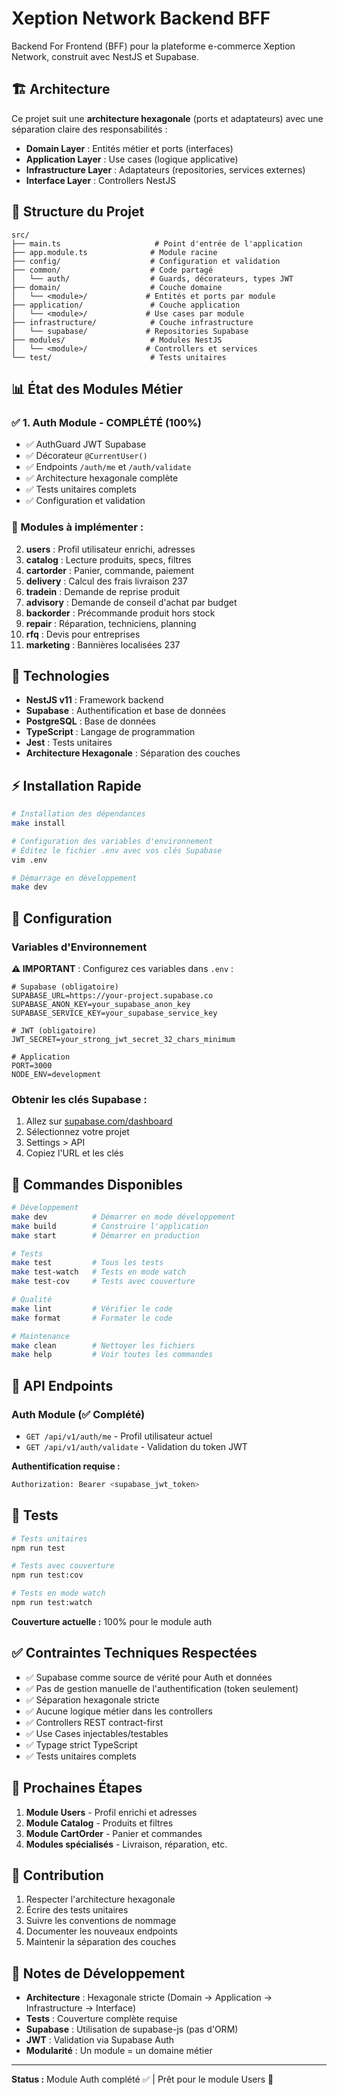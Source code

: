 # Xeption Network Backend BFF

Backend For Frontend (BFF) pour la plateforme e-commerce Xeption Network, construit avec NestJS et Supabase.

## 🏗️ Architecture

Ce projet suit une **architecture hexagonale** (ports et adaptateurs) avec une séparation claire des responsabilités :

- **Domain Layer** : Entités métier et ports (interfaces)
- **Application Layer** : Use cases (logique applicative)
- **Infrastructure Layer** : Adaptateurs (repositories, services externes)
- **Interface Layer** : Controllers NestJS

## 📁 Structure du Projet

```
src/
├── main.ts                     # Point d'entrée de l'application
├── app.module.ts              # Module racine
├── config/                    # Configuration et validation
├── common/                    # Code partagé
│   └── auth/                  # Guards, décorateurs, types JWT
├── domain/                    # Couche domaine
│   └── <module>/             # Entités et ports par module
├── application/               # Couche application
│   └── <module>/             # Use cases par module
├── infrastructure/            # Couche infrastructure
│   └── supabase/             # Repositories Supabase
├── modules/                   # Modules NestJS
│   └── <module>/             # Controllers et services
└── test/                      # Tests unitaires
```

## 📊 État des Modules Métier

### ✅ 1. Auth Module - **COMPLÉTÉ (100%)**
- ✅ AuthGuard JWT Supabase
- ✅ Décorateur `@CurrentUser()`
- ✅ Endpoints `/auth/me` et `/auth/validate`
- ✅ Architecture hexagonale complète
- ✅ Tests unitaires complets
- ✅ Configuration et validation

### 🔄 Modules à implémenter :
2. **users** : Profil utilisateur enrichi, adresses
3. **catalog** : Lecture produits, specs, filtres
4. **cartorder** : Panier, commande, paiement
5. **delivery** : Calcul des frais livraison 237
6. **tradein** : Demande de reprise produit
7. **advisory** : Demande de conseil d'achat par budget
8. **backorder** : Précommande produit hors stock
9. **repair** : Réparation, techniciens, planning
10. **rfq** : Devis pour entreprises
11. **marketing** : Bannières localisées 237

## 🚀 Technologies

- **NestJS v11** : Framework backend
- **Supabase** : Authentification et base de données
- **PostgreSQL** : Base de données
- **TypeScript** : Langage de programmation
- **Jest** : Tests unitaires
- **Architecture Hexagonale** : Séparation des couches

## ⚡ Installation Rapide

```bash
# Installation des dépendances
make install

# Configuration des variables d'environnement
# Éditez le fichier .env avec vos clés Supabase
vim .env

# Démarrage en développement
make dev
```

## 🔧 Configuration

### Variables d'Environnement

**⚠️ IMPORTANT** : Configurez ces variables dans `.env` :

```env
# Supabase (obligatoire)
SUPABASE_URL=https://your-project.supabase.co
SUPABASE_ANON_KEY=your_supabase_anon_key
SUPABASE_SERVICE_KEY=your_supabase_service_key

# JWT (obligatoire)
JWT_SECRET=your_strong_jwt_secret_32_chars_minimum

# Application
PORT=3000
NODE_ENV=development
```

### Obtenir les clés Supabase :
1. Allez sur [supabase.com/dashboard](https://supabase.com/dashboard)
2. Sélectionnez votre projet
3. Settings > API
4. Copiez l'URL et les clés

## 🎯 Commandes Disponibles

```bash
# Développement
make dev          # Démarrer en mode développement
make build        # Construire l'application
make start        # Démarrer en production

# Tests
make test         # Tous les tests
make test-watch   # Tests en mode watch
make test-cov     # Tests avec couverture

# Qualité
make lint         # Vérifier le code
make format       # Formater le code

# Maintenance
make clean        # Nettoyer les fichiers
make help         # Voir toutes les commandes
```

## 🔗 API Endpoints

### Auth Module (✅ Complété)

- `GET /api/v1/auth/me` - Profil utilisateur actuel
- `GET /api/v1/auth/validate` - Validation du token JWT

**Authentification requise :**
```bash
Authorization: Bearer <supabase_jwt_token>
```

## 🧪 Tests

```bash
# Tests unitaires
npm run test

# Tests avec couverture
npm run test:cov

# Tests en mode watch
npm run test:watch
```

**Couverture actuelle :** 100% pour le module auth

## ✅ Contraintes Techniques Respectées

- ✅ Supabase comme source de vérité pour Auth et données
- ✅ Pas de gestion manuelle de l'authentification (token seulement)
- ✅ Séparation hexagonale stricte
- ✅ Aucune logique métier dans les controllers
- ✅ Controllers REST contract-first
- ✅ Use Cases injectables/testables
- ✅ Typage strict TypeScript
- ✅ Tests unitaires complets

## 🎯 Prochaines Étapes

1. **Module Users** - Profil enrichi et adresses
2. **Module Catalog** - Produits et filtres
3. **Module CartOrder** - Panier et commandes
4. **Modules spécialisés** - Livraison, réparation, etc.

## 🤝 Contribution

1. Respecter l'architecture hexagonale
2. Écrire des tests unitaires
3. Suivre les conventions de nommage
4. Documenter les nouveaux endpoints
5. Maintenir la séparation des couches

## 📝 Notes de Développement

- **Architecture** : Hexagonale stricte (Domain → Application → Infrastructure → Interface)
- **Tests** : Couverture complète requise
- **Supabase** : Utilisation de supabase-js (pas d'ORM)
- **JWT** : Validation via Supabase Auth
- **Modularité** : Un module = un domaine métier

---

**Status :** Module Auth complété ✅ | Prêt pour le module Users 🚀